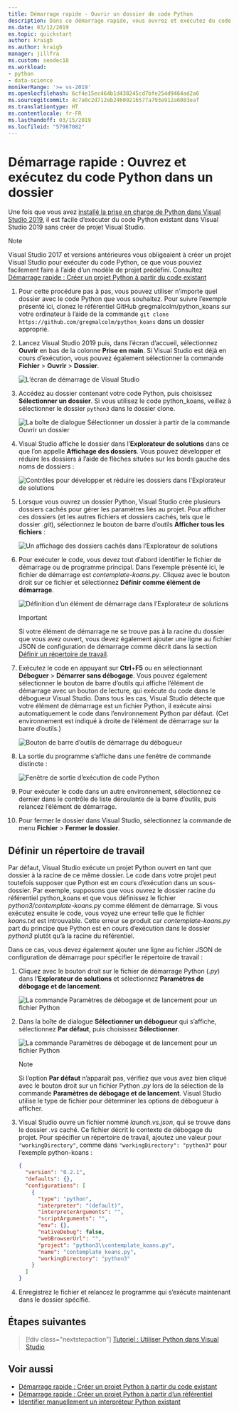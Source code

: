 ```yaml
---
title: Démarrage rapide - Ouvrir un dossier de code Python
description: Dans ce démarrage rapide, vous ouvrez et exécutez du code Python à partir d’un dossier sans utiliser de projet Visual Studio (Visual Studio 2019 uniquement).
ms.date: 03/12/2019
ms.topic: quickstart
author: kraigb
ms.author: kraigb
manager: jillfra
ms.custom: seodec18
ms.workload:
- python
- data-science
monikerRange: '>= vs-2019'
ms.openlocfilehash: 6cf4e15ec464b1d438245cd7bfe254d9464ad2a6
ms.sourcegitcommit: 4c7a0c2d712eb24609216577a793e912a6083eaf
ms.translationtype: HT
ms.contentlocale: fr-FR
ms.lasthandoff: 03/15/2019
ms.locfileid: "57987082"
---
```

# <a name="quickstart-open-and-run-python-code-in-a-folder"></a>Démarrage rapide : Ouvrez et exécutez du code Python dans un dossier

Une fois que vous avez [installé la prise en charge de Python dans Visual Studio 2019](installing-python-support-in-visual-studio.md), il est facile d’exécuter du code Python existant dans Visual Studio 2019 sans créer de projet Visual Studio.

> [!Note]
> Visual Studio 2017 et versions antérieures vous obligeaient à créer un projet Visual Studio pour exécuter du code Python, ce que vous pouviez facilement faire à l’aide d’un modèle de projet prédéfini. Consultez [Démarrage rapide : Créer un projet Python à partir du code existant](quickstart-01-python-in-visual-studio-project-from-existing-code.md)

1. Pour cette procédure pas à pas, vous pouvez utiliser n’importe quel dossier avec le code Python que vous souhaitez. Pour suivre l’exemple présenté ici, clonez le référentiel GitHub gregmalcolm/python_koans sur votre ordinateur à l’aide de la commande `git clone https://github.com/gregmalcolm/python_koans` dans un dossier approprié.

1. Lancez Visual Studio 2019 puis, dans l’écran d’accueil, sélectionnez **Ouvrir** en bas de la colonne **Prise en main**. Si Visual Studio est déjà en cours d’exécution, vous pouvez également sélectionner la commande **Fichier** > **Ouvrir** > **Dossier**.

    ![L’écran de démarrage de Visual Studio](media/quickstart-open-folder/01-open-local-folder.png)

1. Accédez au dossier contenant votre code Python, puis choisissez **Sélectionner un dossier**. Si vous utilisez le code python_koans, veillez à sélectionner le dossier `python3` dans le dossier clone.

    ![La boîte de dialogue Sélectionner un dossier à partir de la commande Ouvrir un dossier](media/quickstart-open-folder/02-select-folder.png)

1. Visual Studio affiche le dossier dans l’**Explorateur de solutions** dans ce que l’on appelle **Affichage des dossiers**. Vous pouvez développer et réduire les dossiers à l’aide de flèches situées sur les bords gauche des noms de dossiers :

    ![Contrôles pour développer et réduire les dossiers dans l’Explorateur de solutions](media/quickstart-open-folder/03-expand-collapse-folders.png)

1. Lorsque vous ouvrez un dossier Python, Visual Studio crée plusieurs dossiers cachés pour gérer les paramètres liés au projet. Pour afficher ces dossiers (et les autres fichiers et dossiers cachés, tels que le dossier *.git*), sélectionnez le bouton de barre d’outils **Afficher tous les fichiers** :

    ![Un affichage des dossiers cachés dans l’Explorateur de solutions](media/quickstart-open-folder/05-view-hidden-folders.png)

1. Pour exécuter le code, vous devez tout d’abord identifier le fichier de démarrage ou de programme principal. Dans l’exemple présenté ici, le fichier de démarrage est *contemplate-koans.py*. Cliquez avec le bouton droit sur ce fichier et sélectionnez **Définir comme élément de démarrage**.

    ![Définition d’un élément de démarrage dans l’Explorateur de solutions](media/quickstart-open-folder/06-set-as-startup-item-command.png)

    > [!Important]
    > Si votre élément de démarrage ne se trouve pas à la racine du dossier que vous avez ouvert, vous devez également ajouter une ligne au fichier JSON de configuration de démarrage comme décrit dans la section [Définir un répertoire de travail](#set-a-working-directory).

1. Exécutez le code en appuyant sur **Ctrl**+**F5** ou en sélectionnant **Déboguer** > **Démarrer sans débogage**. Vous pouvez également sélectionner le bouton de barre d’outils qui affiche l’élément de démarrage avec un bouton de lecture, qui exécute du code dans le débogueur Visual Studio. Dans tous les cas, Visual Studio détecte que votre élément de démarrage est un fichier Python, il exécute ainsi automatiquement le code dans l’environnement Python par défaut. (Cet environnement est indiqué à droite de l’élément de démarrage sur la barre d’outils.)

    ![Bouton de barre d’outils de démarrage du débogueur](media/quickstart-open-folder/07-start-debug-toolbar.png)

1. La sortie du programme s’affiche dans une fenêtre de commande distincte :

    ![Fenêtre de sortie d’exécution de code Python](media/quickstart-open-folder/08-result-window.png)

1. Pour exécuter le code dans un autre environnement, sélectionnez ce dernier dans le contrôle de liste déroulante de la barre d’outils, puis relancez l’élément de démarrage.

1. Pour fermer le dossier dans Visual Studio, sélectionnez la commande de menu **Fichier** > **Fermer le dossier**.

## <a name="set-a-working-directory"></a>Définir un répertoire de travail

Par défaut, Visual Studio exécute un projet Python ouvert en tant que dossier à la racine de ce même dossier. Le code dans votre projet peut toutefois supposer que Python est en cours d’exécution dans un sous-dossier. Par exemple, supposons que vous ouvrez le dossier racine du référentiel python_koans et que vous définissez le fichier *python3/contemplate-koans.py* comme élément de démarrage. Si vous exécutez ensuite le code, vous voyez une erreur telle que le fichier *koans.txt* est introuvable. Cette erreur se produit car *contemplate-koans.py* part du principe que Python est en cours d’exécution dans le dossier *python3* plutôt qu’à la racine du référentiel.

Dans ce cas, vous devez également ajouter une ligne au fichier JSON de configuration de démarrage pour spécifier le répertoire de travail :

1. Cliquez avec le bouton droit sur le fichier de démarrage Python (*.py*) dans l’**Explorateur de solutions** et sélectionnez **Paramètres de débogage et de lancement**.

    ![La commande Paramètres de débogage et de lancement pour un fichier Python](media/quickstart-open-folder/09-debug-launch-settings-menu-command.png)

1. Dans la boîte de dialogue **Sélectionner un débogueur** qui s’affiche, sélectionnez **Par défaut**, puis choisissez **Sélectionner**.

    ![La commande Paramètres de débogage et de lancement pour un fichier Python](media/quickstart-open-folder/10-select-debugger.png)

    > [!Note]
    > Si l’option **Par défaut** n’apparaît pas, vérifiez que vous avez bien cliqué avec le bouton droit sur un fichier Python *.py* lors de la sélection de la commande **Paramètres de débogage et de lancement**. Visual Studio utilise le type de fichier pour déterminer les options de débogueur à afficher.

1. Visual Studio ouvre un fichier nommé *launch.vs.json*, qui se trouve dans le dossier *.vs* caché. Ce fichier décrit le contexte de débogage du projet. Pour spécifier un répertoire de travail, ajoutez une valeur pour `"workingDirectory"`, comme dans `"workingDirectory": "python3"` pour l’exemple python-koans :

    ```json
    {
      "version": "0.2.1",
      "defaults": {},
      "configurations": [
        {
          "type": "python",
          "interpreter": "(default)",
          "interpreterArguments": "",
          "scriptArguments": "",
          "env": {},
          "nativeDebug": false,
          "webBrowserUrl": "",
          "project": "python3\\contemplate_koans.py",
          "name": "contemplate_koans.py",
          "workingDirectory": "python3"
        }
      ]
    }
    ```

1. Enregistrez le fichier et relancez le programme qui s’exécute maintenant dans le dossier spécifié.

## <a name="next-steps"></a>Étapes suivantes

> [!div class="nextstepaction"]
> [Tutoriel : Utiliser Python dans Visual Studio](tutorial-working-with-python-in-visual-studio-step-01-create-project.md)

## <a name="see-also"></a>Voir aussi

- [Démarrage rapide : Créer un projet Python à partir du code existant](quickstart-01-python-in-visual-studio-project-from-existing-code.md)
- [Démarrage rapide : Créer un projet Python à partir d’un référentiel](quickstart-03-python-in-visual-studio-project-from-repository.md)
- [Identifier manuellement un interpréteur Python existant](managing-python-environments-in-visual-studio.md#manually-identify-an-existing-environment)

